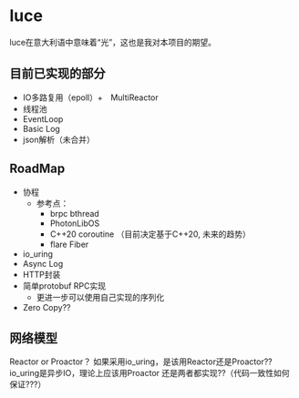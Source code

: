 # luce
luce在意大利语中意味着“光”，这也是我对本项目的期望。

## 目前已实现的部分
- IO多路复用（epoll）+　MultiReactor
- 线程池
- EventLoop
- Basic Log
- json解析（未合并）

## RoadMap

- 协程
  - 参考点：
    - brpc bthread
    - PhotonLibOS
    - C++20 coroutine （目前决定基于C++20, 未来的趋势）
    - flare Fiber
- io_uring
- Async Log
- HTTP封装
- 简单protobuf RPC实现
  - 更进一步可以使用自己实现的序列化
- Zero Copy??

## 网络模型
Reactor or Proactor？
如果采用io_uring，是该用Reactor还是Proactor??
io_uring是异步IO，理论上应该用Proactor
还是两者都实现??（代码一致性如何保证???）